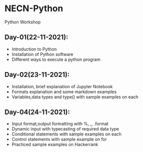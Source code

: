 # NECN-Python
Python Workshop

## Day-01(22-11-2021):
  - Introduction to Python
  - Installation of Python software
  - Different ways to execute a python program

## Day-02(23-11-2021):
  - Installation, brief explanation of Jupyter Notebook
  - Formats explanation and some markdown examples
  - Variables,data types and type() with sample examples on each

## Day-04(24-11-2021):
  - Input format,output formatting with %, ,, .format
  - Dynamic input with typecasting of required data type
  - Conditional statements with sample examples on each
  - Control statements with sample example on for
  - Practiced sample examples on Hackerrank 
